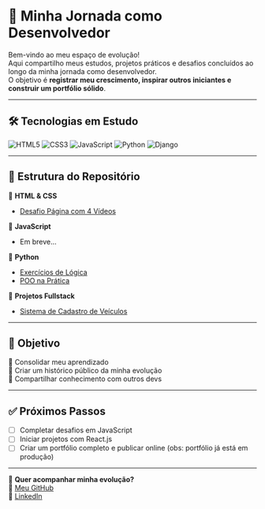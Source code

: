 # 🚀 Minha Jornada como Desenvolvedor

Bem-vindo ao meu espaço de evolução!  
Aqui compartilho meus estudos, projetos práticos e desafios concluídos ao longo da minha jornada como desenvolvedor.  
O objetivo é **registrar meu crescimento, inspirar outros iniciantes e construir um portfólio sólido**.

---

## 🛠 Tecnologias em Estudo
![HTML5](https://img.shields.io/badge/HTML5-E34F26?style=for-the-badge&logo=html5&logoColor=white)
![CSS3](https://img.shields.io/badge/CSS3-1572B6?style=for-the-badge&logo=css3&logoColor=white)
![JavaScript](https://img.shields.io/badge/JavaScript-F7DF1E?style=for-the-badge&logo=javascript&logoColor=black)
![Python](https://img.shields.io/badge/Python-3776AB?style=for-the-badge&logo=python&logoColor=white)
![Django](https://img.shields.io/badge/Django-092E20?style=for-the-badge&logo=django&logoColor=white)

---

## 📂 Estrutura do Repositório

📌 **HTML & CSS**
- [Desafio Página com 4 Vídeos](https://github.com/RoniJrr/Desafio-HTML5-e-CSS3-)

📌 **JavaScript**
- Em breve...

📌 **Python**
- [Exercícios de Lógica](https://github.com/RoniJrr/Exercicios-Python)
- [POO na Prática](https://github.com/SEU-USUARIO/POO-Python)

📌 **Projetos Fullstack**
- [Sistema de Cadastro de Veículos](https://github.com/RoniJrr/Revenda-Veiculos)

---

## 🎯 Objetivo
📌 Consolidar meu aprendizado  
📌 Criar um histórico público da minha evolução  
📌 Compartilhar conhecimento com outros devs  

---

## ✅ Próximos Passos
- [ ] Completar desafios em JavaScript
- [ ] Iniciar projetos com React.js
- [ ] Criar um portfólio completo e publicar online (obs: portfólio já está em produção)

---

📢 **Quer acompanhar minha evolução?**  
🔗 [Meu GitHub](https://github.com/RoniJrr)  
🔗 [LinkedIn](https://www.linkedin.com/in/ronivaldo-junior-875181228)


